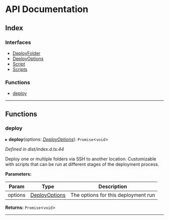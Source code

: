 
#  API Documentation

## Index

### Interfaces

* [DeployFolder](interfaces/deployfolder.md)
* [DeployOptions](interfaces/deployoptions.md)
* [Script](interfaces/script.md)
* [Scripts](interfaces/scripts.md)

### Functions

* [deploy](#deploy)

---

## Functions

<a id="deploy"></a>

###  deploy

▸ **deploy**(options: *[DeployOptions](interfaces/deployoptions.md)*): `Promise`<`void`>

*Defined in dist/index.d.ts:44*

Deploy one or multiple folders via SSH to another location. Customizable with scripts that can be run at different stages of the deployment process.

**Parameters:**

| Param | Type | Description |
| ------ | ------ | ------ |
| options | [DeployOptions](interfaces/deployoptions.md) |  The options for this deployment run |

**Returns:** `Promise`<`void`>

___


